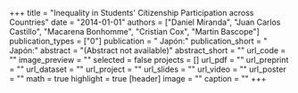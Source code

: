 +++
title = "Inequality in Students' Citizenship Participation across Countries"
date = "2014-01-01"
authors = ["Daniel Miranda", "Juan Carlos Castillo", "Macarena Bonhomme", "Cristian Cox", "Martin Bascope"]
publication_types = ["0"]
publication = " Japón:"
publication_short = " Japón:"
abstract = "(Abstract not available)"
abstract_short = ""
url_code = ""
image_preview = ""
selected = false
projects = []
url_pdf = ""
url_preprint = ""
url_dataset = ""
url_project = ""
url_slides = ""
url_video = ""
url_poster = ""
math = true
highlight = true
[header]
image = ""
caption = ""
+++
